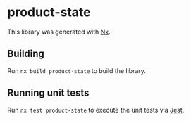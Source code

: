 # product-state

This library was generated with [Nx](https://nx.dev).

## Building

Run `nx build product-state` to build the library.

## Running unit tests

Run `nx test product-state` to execute the unit tests via [Jest](https://jestjs.io).
